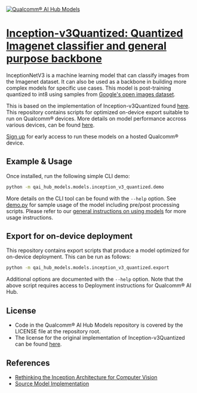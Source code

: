 [![Qualcomm® AI Hub Models](https://qaihub-public-assets.s3.us-west-2.amazonaws.com/qai-hub-models/quic-logo.jpg)](../../README.md)


# [Inception-v3Quantized: Quantized Imagenet classifier and general purpose backbone](https://aihub.qualcomm.com/models/inception_v3_quantized)

InceptionNetV3 is a machine learning model that can classify images from the Imagenet dataset. It can also be used as a backbone in building more complex models for specific use cases. This model is post-training quantized to int8 using samples from [Google's open images dataset](https://storage.googleapis.com/openimages/web/index.html).

This is based on the implementation of Inception-v3Quantized found
[here](https://github.com/pytorch/vision/blob/main/torchvision/models/inception.py). This repository contains scripts for optimized on-device
export suitable to run on Qualcomm® devices. More details on model performance
accross various devices, can be found [here](https://aihub.qualcomm.com/models/inception_v3_quantized).

[Sign up](https://aihub.qualcomm.com/) for early access to run these models on
a hosted Qualcomm® device.


## Example & Usage


Once installed, run the following simple CLI demo:

```bash
python -m qai_hub_models.models.inception_v3_quantized.demo
```
More details on the CLI tool can be found with the `--help` option. See
[demo.py](demo.py) for sample usage of the model including pre/post processing
scripts. Please refer to our [general instructions on using
models](../../#qai-hub-models) for more usage instructions.

## Export for on-device deployment

This repository contains export scripts that produce a model optimized for
on-device deployment. This can be run as follows:

```bash
python -m qai_hub_models.models.inception_v3_quantized.export
```
Additional options are documented with the `--help` option. Note that the above
script requires access to Deployment instructions for Qualcomm® AI Hub.

## License
- Code in the Qualcomm® AI Hub Models repository is covered by the LICENSE
  file at the repository root.
- The license for the original implementation of Inception-v3Quantized can be found
  [here](https://github.com/pytorch/vision/blob/main/LICENSE).


## References
* [Rethinking the Inception Architecture for Computer Vision](http://arxiv.org/abs/1512.00567)
* [Source Model Implementation](https://github.com/pytorch/vision/blob/main/torchvision/models/inception.py)
